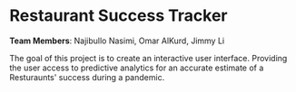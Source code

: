 # Restaurant Success Tracker
**Team Members**: Najibullo Nasimi, Omar AlKurd, Jimmy Li  

The goal of this project is to create an interactive user interface. Providing the user access to predictive analytics for an accurate estimate of a Resturaunts' success during a pandemic.

